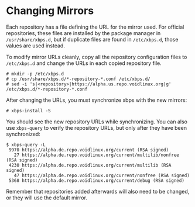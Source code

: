 # Changing Mirrors

Each repository has a file defining the URL for the mirror used. For official
repositories, these files are installed by the package manager in
`/usr/share/xbps.d`, but if duplicate files are found in `/etc/xbps.d`, those
values are used instead.

To modify mirror URLs cleanly, copy all the repository configuration files to
`/etc/xbps.d` and change the URLs in each copied repository file.

```
# mkdir -p /etc/xbps.d
# cp /usr/share/xbps.d/*-repository-*.conf /etc/xbps.d/
# sed -i 's|<repository>|https://alpha.us.repo.voidlinux.org|g' /etc/xbps.d/*-repository-*.conf
```

After changing the URLs, you must synchronize xbps with the new mirrors:

```
# xbps-install -S
```

You should see the new repository URLs while synchronizing. You can also use
`xbps-query` to verify the repository URLs, but only after they have been
synchronized:

```
$ xbps-query -L
 9970 https://alpha.de.repo.voidlinux.org/current (RSA signed)
   27 https://alpha.de.repo.voidlinux.org/current/multilib/nonfree (RSA signed)
 4230 https://alpha.de.repo.voidlinux.org/current/multilib (RSA signed)
   47 https://alpha.de.repo.voidlinux.org/current/nonfree (RSA signed)
 5368 https://alpha.de.repo.voidlinux.org/current/debug (RSA signed)
```

Remember that repositories added afterwards will also need to be changed, or
they will use the default mirror.
